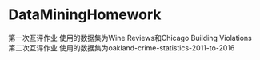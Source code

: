 # DataMiningHomework
第一次互评作业 使用的数据集为Wine Reviews和Chicago Building Violations
第二次互评作业 使用的数据集为oakland-crime-statistics-2011-to-2016
